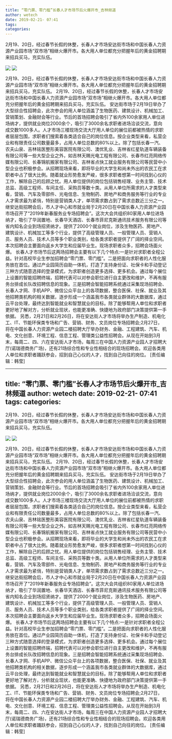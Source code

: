 ```yaml
---
title: “零门票、零门槛”长春人才市场节后火爆开市_吉林频道
author: wetech
date: 2019-02-21- 07:41
tags: 
categories: 
---
```

2月19、20日，经过春节长假的休整，长春人才市场安达街市场和中国长春人力资源产业园市场“双市场”相继火爆开市。各大用人单位都充分把握年后的黄金招聘期来招兵买马，充实队伍。
<!-- more -->
                
<img align="center" border="0" src="http://p3.ifengimg.com/a/2019_08/1e3c7f53dfd29c6_size277_w616_h1271.jpg" />
                
<img align="center" border="0" src="http://p2.ifengimg.com/a/2016/0810/204c433878d5cf9size1_w16_h16.png" />
            
2月19、20日，经过春节长假的休整，长春人才市场安达街市场和中国长春人力资源产业园市场“双市场”相继火爆开市。各大用人单位都充分把握年后的黄金招聘期来招兵买马，充实队伍。
2月19、20日，经过春节长假的休整，长春人才市场安达街市场和中国长春人力资源产业园市场“双市场”相继火爆开市。各大用人单位都充分把握年后的黄金招聘期来招兵买马，充实队伍。
安达街市场于2月19日举办了大型综合性招聘会，此次参会的用人单位涵盖了生物医药、建筑设计、机械加工、营销策划、金融财会等行业。节后的首场招聘会吸引了省内外100余家用人单位进场纳才，提供就业岗位2000余个，吸引了3000余名求职者进场洽谈交流，意向成交数1000多人。人才市场三楼现场交流大厅用人单位的展位前都被热情的求职者层层包围，求职者们搜索着各类适合自己的岗位信息。按企业类型来看，私营企业和有限责任公司数量最多，占用人单位总数的80%以上。除了包括长春一汽、农夫山泉、吉林铭医整形美容医院有限公司、澳优乳业、吉林省红星轨道车辆装备有限公司等一些大型企业之外，如吉林天赐光电工程有限公司、长春市红亮网络传媒有限公司、长春锦航搬家有限公司、吉林省点快工就业服务有限公司等民营中小型企业也积极参会。从招聘现场来看，即将毕业的大学生和尚未外出的农民工在求职者中占了很大比例。随着就业形势愈发严峻，很多求职者想第一时间找到心仪的工作，解除自己的后顾之忧。用人单位提供的岗位包括销售经理、业务主管、技术总监、高级工程师、车间主任、采购员等数十类。从用人单位所需求的人才类型来看，营销、汽车及零部件、光电信息、生物制药、房地产和商务服务等行业的专业人才需求最为紧俏，特别是营销类人才，单项需求数占到了需求总数近三分之一。
继安达街招聘会后，市人才中心和市就业局于2月20日在中国长春人力资源产业园市场召开了“2019年新春服务业专场招聘会”。这次大会共组织80家用人单位进场纳才，吸引了华润置地、长春华天酒店、长春市菲尼克斯通讯技术服务有限公司等省内知名企业到场招贤纳才。提供了2000个就业岗位，涉及生物医药、房地产、建筑设计、机械加工等多个行业，提供了高级管理人员、一般管理人员、营销人员、服务人员、技术人员等多个职业类别，给各类求职者提供了广阔的择业空间。本次招聘会主要面向返乡大学生和应届毕业生。现场求职者众多，招聘会场面火爆。
长春人才市场节后这两场招聘会主要有以下几个特点:一是针对求职者全程公益。针对高校毕业生参加招聘会“零门票、零门槛”。二是把面向求职者的人性化服务放在首位。通过产业园简历自助一体机，打造了支持身份证、社保卡和手动登记三种方式随意选择的登录模式，为求职者创造更多选择、更多机会。通过每个展位上设置的智能招聘终端，招聘代表可以对参会职位进行自主更改和维护，不再有服务台排成长队改招聘信息的现象。三是招聘会智能招聘系统通过采集现场招聘会、长春人才网、手机APP、微信公众平台上的各项数据，整合医保、社保、就业及其他招聘类机构的相关数据，逐步形成一个涵盖我市各类就业群体的大数据库，通过云平台处理，最终达到智能就业和智慧就业的目标。除了能够帮用人单位和求职者更好地了解对方，分析就业现状，也能更准确、快捷地为政府部门决策提供第一手依据。
另悉，2月21日和2月26日，将在安达街人才市场将举办生产制造、机电化工、IT、节能环保类专场和广告、营销、财务、文员岗位专场招聘会;2月27日，将在中国长春人力资源产业园二楼招聘大厅举办财务、金融、工程建筑、汽车、机电、文化创意、环境工程、信息工程、管理类公益性招聘会。从现在开始到3月末，每周二、四、六在安达街人才市场，每周三在中国人力资源产业园人才招聘大厅(诺瑞德商务广场)，还有21场综合性和专业性相结合的现场招聘会。欢迎各类用人单位和求职者踊跃参会，招到自己心仪的人才，找到自己向往的岗位。
[责任编辑：韩莹]
            
---
title: “零门票、零门槛”长春人才市场节后火爆开市_吉林频道
author: wetech
date: 2019-02-21- 07:41
tags: 
categories: 
---
2月19、20日，经过春节长假的休整，长春人才市场安达街市场和中国长春人力资源产业园市场“双市场”相继火爆开市。各大用人单位都充分把握年后的黄金招聘期来招兵买马，充实队伍。
<!-- more -->
                
<img align="center" border="0" src="http://p3.ifengimg.com/a/2019_08/1e3c7f53dfd29c6_size277_w616_h1271.jpg" />
                
<img align="center" border="0" src="http://p2.ifengimg.com/a/2016/0810/204c433878d5cf9size1_w16_h16.png" />
            
2月19、20日，经过春节长假的休整，长春人才市场安达街市场和中国长春人力资源产业园市场“双市场”相继火爆开市。各大用人单位都充分把握年后的黄金招聘期来招兵买马，充实队伍。
2月19、20日，经过春节长假的休整，长春人才市场安达街市场和中国长春人力资源产业园市场“双市场”相继火爆开市。各大用人单位都充分把握年后的黄金招聘期来招兵买马，充实队伍。
安达街市场于2月19日举办了大型综合性招聘会，此次参会的用人单位涵盖了生物医药、建筑设计、机械加工、营销策划、金融财会等行业。节后的首场招聘会吸引了省内外100余家用人单位进场纳才，提供就业岗位2000余个，吸引了3000余名求职者进场洽谈交流，意向成交数1000多人。人才市场三楼现场交流大厅用人单位的展位前都被热情的求职者层层包围，求职者们搜索着各类适合自己的岗位信息。按企业类型来看，私营企业和有限责任公司数量最多，占用人单位总数的80%以上。除了包括长春一汽、农夫山泉、吉林铭医整形美容医院有限公司、澳优乳业、吉林省红星轨道车辆装备有限公司等一些大型企业之外，如吉林天赐光电工程有限公司、长春市红亮网络传媒有限公司、长春锦航搬家有限公司、吉林省点快工就业服务有限公司等民营中小型企业也积极参会。从招聘现场来看，即将毕业的大学生和尚未外出的农民工在求职者中占了很大比例。随着就业形势愈发严峻，很多求职者想第一时间找到心仪的工作，解除自己的后顾之忧。用人单位提供的岗位包括销售经理、业务主管、技术总监、高级工程师、车间主任、采购员等数十类。从用人单位所需求的人才类型来看，营销、汽车及零部件、光电信息、生物制药、房地产和商务服务等行业的专业人才需求最为紧俏，特别是营销类人才，单项需求数占到了需求总数近三分之一。
继安达街招聘会后，市人才中心和市就业局于2月20日在中国长春人力资源产业园市场召开了“2019年新春服务业专场招聘会”。这次大会共组织80家用人单位进场纳才，吸引了华润置地、长春华天酒店、长春市菲尼克斯通讯技术服务有限公司等省内知名企业到场招贤纳才。提供了2000个就业岗位，涉及生物医药、房地产、建筑设计、机械加工等多个行业，提供了高级管理人员、一般管理人员、营销人员、服务人员、技术人员等多个职业类别，给各类求职者提供了广阔的择业空间。本次招聘会主要面向返乡大学生和应届毕业生。现场求职者众多，招聘会场面火爆。
长春人才市场节后这两场招聘会主要有以下几个特点:一是针对求职者全程公益。针对高校毕业生参加招聘会“零门票、零门槛”。二是把面向求职者的人性化服务放在首位。通过产业园简历自助一体机，打造了支持身份证、社保卡和手动登记三种方式随意选择的登录模式，为求职者创造更多选择、更多机会。通过每个展位上设置的智能招聘终端，招聘代表可以对参会职位进行自主更改和维护，不再有服务台排成长队改招聘信息的现象。三是招聘会智能招聘系统通过采集现场招聘会、长春人才网、手机APP、微信公众平台上的各项数据，整合医保、社保、就业及其他招聘类机构的相关数据，逐步形成一个涵盖我市各类就业群体的大数据库，通过云平台处理，最终达到智能就业和智慧就业的目标。除了能够帮用人单位和求职者更好地了解对方，分析就业现状，也能更准确、快捷地为政府部门决策提供第一手依据。
另悉，2月21日和2月26日，将在安达街人才市场将举办生产制造、机电化工、IT、节能环保类专场和广告、营销、财务、文员岗位专场招聘会;2月27日，将在中国长春人力资源产业园二楼招聘大厅举办财务、金融、工程建筑、汽车、机电、文化创意、环境工程、信息工程、管理类公益性招聘会。从现在开始到3月末，每周二、四、六在安达街人才市场，每周三在中国人力资源产业园人才招聘大厅(诺瑞德商务广场)，还有21场综合性和专业性相结合的现场招聘会。欢迎各类用人单位和求职者踊跃参会，招到自己心仪的人才，找到自己向往的岗位。
[责任编辑：韩莹]
            
